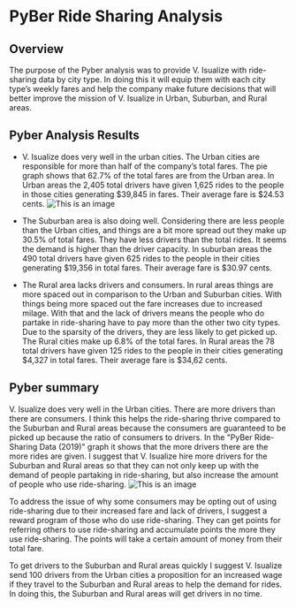 # PyBer Ride Sharing Analysis

## Overview 
   The purpose of the Pyber analysis was to provide V. Isualize with ride-sharing data by city type. In doing this it will equip them with each city type’s weekly fares and help the company make future decisions that will better improve the mission of V. Isualize in Urban, Suburban, and Rural areas.

## Pyber Analysis Results

-	V. Isualize does very well in the urban cities. The Urban cities are responsible for more than half of the company’s total fares. The pie graph shows that 62.7% of the total fares are from the Urban area. In Urban areas the 2,405 total drivers have given 1,625 rides to the people in those cities generating $39,845 in fares. Their average fare is $24.53 cents. ![This is an image](https://github.com/lilydarby8/PyBer_Analysis/issues/1#issuecomment-1187736484)

-	The Suburban area is also doing well. Considering there are less people than the Urban cities, and things are a bit more spread out they make up 30.5% of total fares. They have less drivers than the total rides. It seems the demand is higher than the driver capacity. In suburban areas the 490 total drivers have given 625 rides to the people in their cities generating $19,356 in total fares. Their average fare is $30.97 cents.


-	The Rural area lacks drivers and consumers. In rural areas things are more spaced out in comparison to the Urban and Suburban cities. With things being more spaced out the fare increases due to increased milage. With that and the lack of drivers means the people who do partake in ride-sharing have to pay more than the other two city types. Due to the sparsity of the drivers, they are less likely to get picked up. The Rural cities make up 6.8% of the total fares. In Rural areas the 78 total drivers have given 125 rides to the people in their cities generating $4,327 in total fares. Their average fare is $34,62 cents. 

## Pyber summary
V. Isualize does very well in the Urban cities. There are more drivers than there are consumers. I think this helps the ride-sharing thrive compared to the Suburban and Rural areas because the consumers are guaranteed to be picked up because the ratio of consumers to drivers. In the "PyBer Ride-Sharing Data (2019)" graph it shows that the more drivers there are the more rides are given. I suggest that V. Isualize hire more drivers for the Suburban and Rural areas so that they can not only keep up with the demand of people partaking in ride-sharing, but also increase the amount of people who use ride-sharing. ![This is an image](https://github.com/lilydarby8/PyBer_Analysis/issues/1#issue-1308227900)

To address the issue of why some consumers may be opting out of using ride-sharing due to their increased fare and lack of drivers, I suggest a reward program of those who do use ride-sharing. They can get points for referring others to use ride-sharing and accumulate points the more they use ride-sharing. The points will take a certain amount of money from their total fare.

To get drivers to the Suburban and Rural areas quickly I suggest V. Isualize send 100 drivers from the Urban cities a proposition for an increased wage if they travel to the Suburban and Rural areas to help the demand for rides. In doing this, the Suburban and Rural areas will get drivers in no time.
